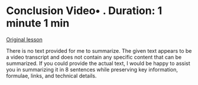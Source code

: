 # Conclusion Video• . Duration: 1 minute 1 min

[Original lesson](https://www.coursera.org/learn/uol-fundamentals-of-computer-science/lecture/0Ju3U/conclusion)

There is no text provided for me to summarize. The given text appears to be a video transcript and does not contain any specific content that can be summarized. If you could provide the actual text, I would be happy to assist you in summarizing it in 8 sentences while preserving key information, formulae, links, and technical details.

